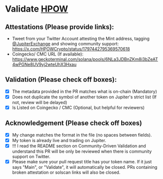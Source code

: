 # Validate [HPOW](https://solscan.io/token/H865QN9mXUjDgSds2HtNrmTrRg2Z28oHgBQjJXfAWoQm)

## Attestations (Please provide links):
- Tweet from your Twitter Account attesting the Mint address, tagging [@JupiterExchange](https://twitter.com/JupiterExchange) and showing community support: https://x.com/HPOWCrypto/status/1797442795369570618
- Coingecko/ CMC URL (If available): https://www.geckoterminal.com/solana/pools/6NLa3JDBnZKm8i3bZeAT4wPGNe8UV9yj2wteUhX3Hxau

## Validation (Please check off boxes):
- [X] The metadata provided in the PR matches what is on-chain (Mandatory)
- [X] Does not duplicate the symbol of another token on Jupiter's strict list (If not, review will be delayed)
- [X] Is Listed on Coingecko / CMC (Optional, but helpful for reviewers)  

## Acknowledgement (Please check off boxes)
- [X] My change matches the format in the file (no spaces between fields).
- [X] My token is already live and trading on Jupiter.
- [X] !!! I read the README section on Community-Driven Validation and understand this PR will be only be reviewed when there is community support on Twitter.
- [X] Please make sure your pull request title has your token name. If it just says "Main", or "Validate", it will automatically be closed. PRs containing broken attestation or solscan links will also be closed.
